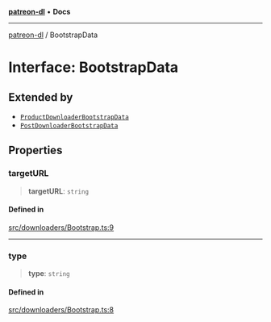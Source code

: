 [**patreon-dl**](../README.md) • **Docs**

***

[patreon-dl](../README.md) / BootstrapData

# Interface: BootstrapData

## Extended by

- [`ProductDownloaderBootstrapData`](ProductDownloaderBootstrapData.md)
- [`PostDownloaderBootstrapData`](PostDownloaderBootstrapData.md)

## Properties

### targetURL

> **targetURL**: `string`

#### Defined in

[src/downloaders/Bootstrap.ts:9](https://github.com/patrickkfkan/patreon-dl/blob/0f374425151a1d535f98dea530b43394331b4977/src/downloaders/Bootstrap.ts#L9)

***

### type

> **type**: `string`

#### Defined in

[src/downloaders/Bootstrap.ts:8](https://github.com/patrickkfkan/patreon-dl/blob/0f374425151a1d535f98dea530b43394331b4977/src/downloaders/Bootstrap.ts#L8)
